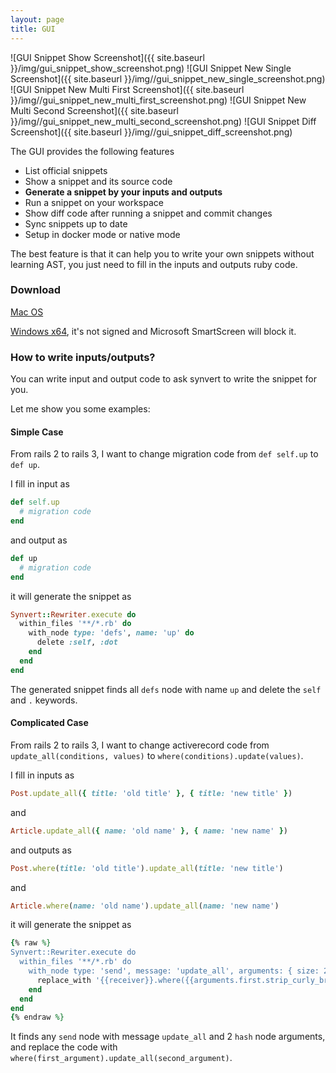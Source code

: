 ```yaml
---
layout: page
title: GUI
---
```


![GUI Snippet Show Screenshot]({{ site.baseurl }}/img/gui_snippet_show_screenshot.png)
![GUI Snippet New Single Screenshot]({{ site.baseurl }}/img//gui_snippet_new_single_screenshot.png)
![GUI Snippet New Multi First Screenshot]({{ site.baseurl }}/img//gui_snippet_new_multi_first_screenshot.png)
![GUI Snippet New Multi Second Screenshot]({{ site.baseurl }}/img//gui_snippet_new_multi_second_screenshot.png)
![GUI Snippet Diff Screenshot]({{ site.baseurl }}/img//gui_snippet_diff_screenshot.png)

The GUI provides the following features

* List official snippets
* Show a snippet and its source code
* **Generate a snippet by your inputs and outputs**
* Run a snippet on your workspace
* Show diff code after running a snippet and commit changes
* Sync snippets up to date
* Setup in docker mode or native mode

The best feature is that it can help you to write your own snippets without learning AST, you just need to fill in the inputs and outputs ruby code.

### Download

[Mac OS](https://download-synvert.xinminlabs.com/download/latest/osx)

[Windows x64](https://download-synvert.xinminlabs.com/download/latest/windows_64), it's not signed and Microsoft SmartScreen will block it.

### How to write inputs/outputs?

You can write input and output code to ask synvert to write the snippet for you.

Let me show you some examples:

#### Simple Case

From rails 2 to rails 3, I want to change migration code from `def self.up` to `def up`.

I fill in input as

```ruby
def self.up
  # migration code
end
```

and output as

```ruby
def up
  # migration code
end
```

it will generate the snippet as

```ruby
Synvert::Rewriter.execute do
  within_files '**/*.rb' do
    with_node type: 'defs', name: 'up' do
      delete :self, :dot
    end
  end
end
```

The generated snippet finds all `defs` node with name `up` and delete the `self` and `.` keywords.

#### Complicated Case

From rails 2 to rails 3, I want to change activerecord code from `update_all(conditions, values)` to `where(conditions).update(values)`.

I fill in inputs as

```ruby
Post.update_all({ title: 'old title' }, { title: 'new title' })
```

and

```ruby
Article.update_all({ name: 'old name' }, { name: 'new name' })
```

and outputs as

```ruby
Post.where(title: 'old title').update_all(title: 'new title')
```

and

```ruby
Article.where(name: 'old name').update_all(name: 'new name')
```

it will generate the snippet as

```ruby
{% raw %}
Synvert::Rewriter.execute do
  within_files '**/*.rb' do
    with_node type: 'send', message: 'update_all', arguments: { size: 2, first: { type: 'hash' }, second: { type: 'hash' } } do
      replace_with '{{receiver}}.where({{arguments.first.strip_curly_braces}}).update_all({{arguments.second.strip_curly_braces}})'
    end
  end
end
{% endraw %}
```

It finds any `send` node with message `update_all` and 2 `hash` node arguments, and replace the code with `where(first_argument).update_all(second_argument)`.